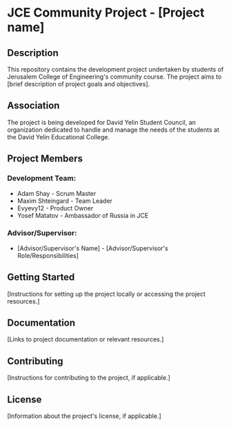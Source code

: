 # JCE Community Project - [Project name]

## Description

This repository contains the development project undertaken by students of Jerusalem College of Engineering's community course. The project aims to [brief description of project goals and objectives].

## Association

The project is being developed for David Yelin Student Council, an organization dedicated to handle and manage the needs of the students at the David Yelin Educational College. 

## Project Members

### Development Team:
- Adam Shay - Scrum Master
- Maxim Shteingard - Team Leader
- Evyevy12 - Product Owner
- Yosef Matatov - Ambassador of Russia in JCE

### Advisor/Supervisor:
- [Advisor/Supervisor's Name] - [Advisor/Supervisor's Role/Responsibilities]

## Getting Started

[Instructions for setting up the project locally or accessing the project resources.]

## Documentation

[Links to project documentation or relevant resources.]

## Contributing

[Instructions for contributing to the project, if applicable.]

## License

[Information about the project's license, if applicable.]
